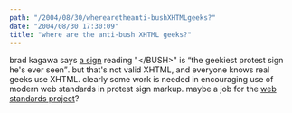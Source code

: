 ```yaml
---
path: "/2004/08/30/wherearetheanti-bushXHTMLgeeks?" 
date: "2004/08/30 17:30:09" 
title: "where are the anti-bush XHTML geeks?" 
---
```

<p>brad kagawa says <a href="http://haacked.com/archive/2004/08/30/987.aspx">a sign</a> reading "&lt;/BUSH&gt;" is <q>the geekiest protest sign he's ever seen</q>. but that's not valid XHTML, and everyone knows real geeks use XHTML.  clearly some work is needed in encouraging use of modern web standards in protest sign markup. maybe a job for the <a href="http://webstandards.org/">web standards project</a>?</p>